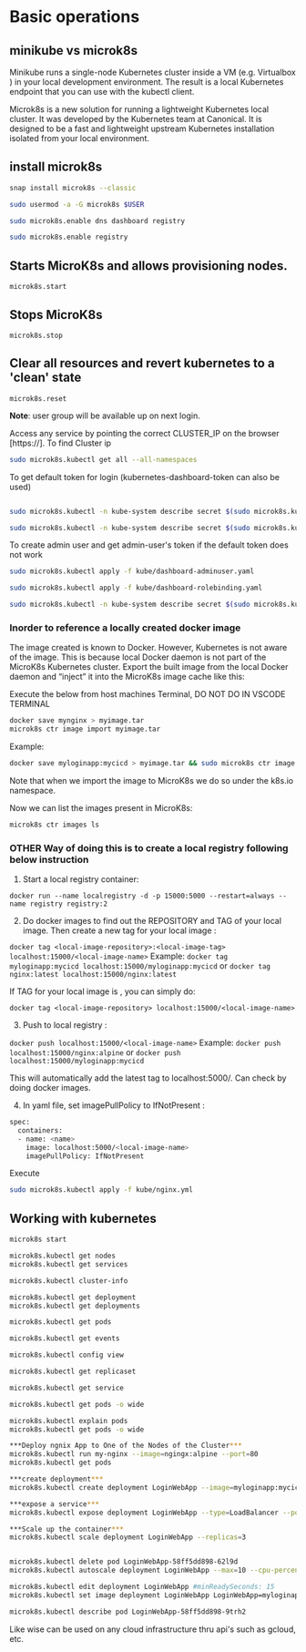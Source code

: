 # Basic operations

## minikube vs microk8s

Minikube runs a single-node Kubernetes cluster inside a VM (e.g. Virtualbox ) in your local development environment. The result is a local Kubernetes endpoint that you can use with the kubectl client.

Microk8s is a new solution for running a lightweight Kubernetes local cluster. It was developed by the Kubernetes team at Canonical. It is designed to be a fast and lightweight upstream Kubernetes installation isolated from your local environment.

## install microk8s

```bash
snap install microk8s --classic

sudo usermod -a -G microk8s $USER

sudo microk8s.enable dns dashboard registry

sudo microk8s.enable registry

```

## Starts MicroK8s and allows provisioning nodes.

```microk8s.start```

## Stops MicroK8s

```microk8s.stop```

## Clear all resources and revert kubernetes to a 'clean' state

```microk8s.reset```

**Note**: user group will be available up on next login.

Access any service by pointing the correct CLUSTER_IP on the browser [https://]. To find Cluster ip

```bash
sudo microk8s.kubectl get all --all-namespaces
```

To get default token for login (kubernetes-dashboard-token can also be used)

```bash

sudo microk8s.kubectl -n kube-system describe secret $(sudo microk8s.kubectl -n kube-system get secret | grep default-token | awk '{print $1}')

sudo microk8s.kubectl -n kube-system describe secret $(sudo microk8s.kubectl -n kube-system get secret | grep kubernetes-dashboard | awk '{print $1}')
```

To create admin user and get admin-user's token if the default token does not work

```bash
sudo microk8s.kubectl apply -f kube/dashboard-adminuser.yaml

sudo microk8s.kubectl apply -f kube/dashboard-rolebinding.yaml

sudo microk8s.kubectl -n kube-system describe secret $(sudo microk8s.kubectl -n kube-system get secret | grep admin-user | awk '{print $1}')
```

### Inorder to reference a locally created docker image

The image created is known to Docker. However, Kubernetes is not aware of the image. This is because local Docker daemon is not part of the MicroK8s Kubernetes cluster. Export the built image from the local Docker daemon and “inject” it into the MicroK8s image cache like this:

Execute the below from host machines Terminal, DO NOT DO IN VSCODE TERMINAL

```bash
docker save mynginx > myimage.tar
microk8s ctr image import myimage.tar
```

Example:

```bash
docker save myloginapp:mycicd > myimage.tar && sudo microk8s ctr image import myimage.tar && rm myimage.tar
```

Note that when we import the image to MicroK8s we do so under the k8s.io namespace.

Now we can list the images present in MicroK8s:

```bash
microk8s ctr images ls
```

### OTHER Way of doing this is to create a local registry following below instruction

1) Start a local registry container:

```docker run --name localregistry -d -p 15000:5000 --restart=always --name registry registry:2```

2) Do docker images to find out the REPOSITORY and TAG of your local image. Then create a new tag for your local image :

```docker tag <local-image-repository>:<local-image-tag> localhost:15000/<local-image-name>```
Example:
```docker tag myloginapp:mycicd localhost:15000/myloginapp:mycicd```
or
```docker tag nginx:latest localhost:15000/nginx:latest```

If TAG for your local image is <none>, you can simply do:

```docker tag <local-image-repository> localhost:15000/<local-image-name>```

3) Push to local registry :

```docker push localhost:15000/<local-image-name>```
Example:
```docker push localhost:15000/nginx:alpine```
or
```docker push localhost:15000/myloginapp:mycicd```

This will automatically add the latest tag to localhost:5000/<local-image-name>. Can check by doing docker images.

4) In yaml file, set imagePullPolicy to IfNotPresent :

```bash
spec:
  containers:
  - name: <name>
    image: localhost:5000/<local-image-name>
    imagePullPolicy: IfNotPresent
```

Execute

```bash
sudo microk8s.kubectl apply -f kube/nginx.yml 
```

## Working with kubernetes

```bash
microk8s start

microk8s.kubectl get nodes
microk8s.kubectl get services

microk8s.kubectl cluster-info

microk8s.kubectl get deployment
microk8s.kubectl get deployments

microk8s.kubectl get pods

microk8s.kubectl get events

microk8s.kubectl config view

microk8s.kubectl get replicaset

microk8s.kubectl get service

microk8s.kubectl get pods -o wide

microk8s.kubectl explain pods
microk8s.kubectl get pods -o wide

***Deploy ngnix App to One of the Nodes of the Cluster***
microk8s.kubectl run my-nginx --image=ngingx:alpine --port=80
microk8s.kubectl get pods

***create deployment***
microk8s.kubectl create deployment LoginWebApp --image=myloginapp:mycicd-0.0.1.RELEASE

***expose a service***
microk8s.kubectl expose deployment LoginWebApp --type=LoadBalancer --port=8080

***Scale up the container***
microk8s.kubectl scale deployment LoginWebApp --replicas=3


microk8s.kubectl delete pod LoginWebApp-58ff5dd898-62l9d
microk8s.kubectl autoscale deployment LoginWebApp --max=10 --cpu-percent=70

microk8s.kubectl edit deployment LoginWebApp #minReadySeconds: 15
microk8s.kubectl set image deployment LoginWebApp LoginWebApp=myloginapp:mycicd-0.0.2.RELEASE

microk8s.kubectl describe pod LoginWebApp-58ff5dd898-9trh2

```

Like wise can be used on any cloud infrastructure thru api's such as gcloud, etc.